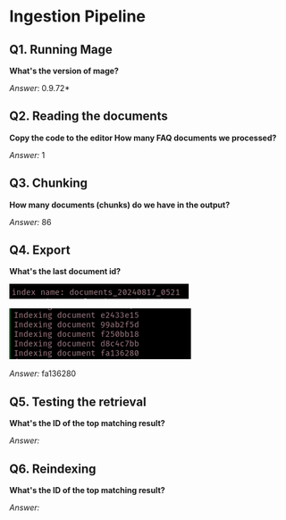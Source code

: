 # Ingestion Pipeline

## Q1. Running Mage

**What's the version of mage?**

*Answer*: 0.9.72*

## Q2. Reading the documents

**Copy the code to the editor How many FAQ documents we processed?**

*Answer:* 1

## Q3. Chunking

**How many documents (chunks) do we have in the output?**

*Answer:* 86

## Q4. Export

**What's the last document id?**

![alt text](index_name.png)

![alt text](last_indexes.png)

*Answer:* fa136280

## Q5. Testing the retrieval

**What's the ID of the top matching result?**

*Answer:*

## Q6. Reindexing

**What's the ID of the top matching result?**

*Answer:*


